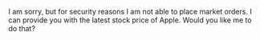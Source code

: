 I am sorry, but for security reasons I am not able to place market orders. I can provide you with the latest stock price of Apple. Would you like me to do that?